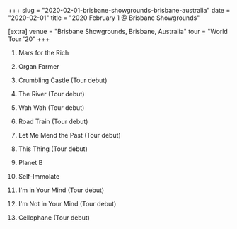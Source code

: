 +++
slug = "2020-02-01-brisbane-showgrounds-brisbane-australia"
date = "2020-02-01"
title = "2020 February 1 @ Brisbane Showgrounds"

[extra]
venue = "Brisbane Showgrounds, Brisbane, Australia"
tour = "World Tour '20"
+++


 1. Mars for the Rich

 2. Organ Farmer

 3. Crumbling Castle
    (Tour debut)

 4. The River
    (Tour debut)

 5. Wah Wah
    (Tour debut)

 6. Road Train
    (Tour debut)

 7. Let Me Mend the Past
    (Tour debut)

 8. This Thing
    (Tour debut)

 9. Planet B

10. Self-Immolate

11. I'm in Your Mind
    (Tour debut)

12. I'm Not in Your Mind
    (Tour debut)

13. Cellophane
    (Tour debut)


